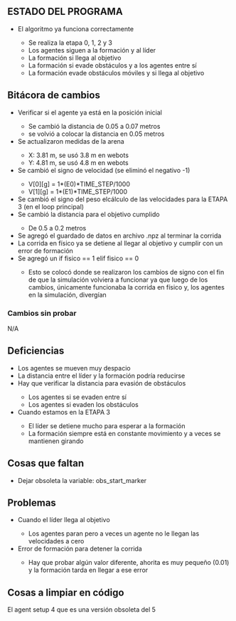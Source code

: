 <h2> ESTADO DEL PROGRAMA</h2>
<ul>
    <li>El algoritmo ya funciona correctamente</li>
    <ul>
        <li>Se realiza la etapa 0, 1, 2 y 3 </li>
        <li>Los agentes siguen a la formación y al líder</li>
        <li>La formación si llega al objetivo</li>
        <li>La formación si evade obstáculos y a los agentes entre sí</li>
        <li>La formación evade obstáculos móviles y si llega al objetivo</li>
    </ul>
</ul>
    
<h2>Bitácora de cambios</h2> 
<ul>
    <li>Verificar si el agente ya está en la posición inicial</li>
    <ul>
        <li>Se cambió la distancia de 0.05 a 0.07 metros</li>
        <li>se volvió a colocar la distancia en 0.05 metros</li>
    </ul>
    <li>Se actualizaron medidas de la arena</li>
    <ul>
        <li>X: 3.81 m, se usó 3.8 m en webots</li>
        <li>Y: 4.81 m, se usó 4.8 m en webots</li>
    </ul>
    <li>Se cambió el signo de velocidad (se eliminó el negativo -1)</li>
    <ul>
        <li>V[0][g] = 1*(E0)*TIME_STEP/1000</li>
        <li>V[1][g] = 1*(E1)*TIME_STEP/1000 </li>
    </ul>
    <li>Se cambió el signo del peso elcálculo de las velocidades para la ETAPA 3 (en el loop principal)</li>
    <li>Se cambió la distancia para el objetivo cumplido</li>
    <ul>
        <li>De 0.5 a 0.2 metros</li>
    </ul>
    <li>Se agregó el guardado de datos en archivo .npz al terminar la corrida</li>
    <li>La corrida en físico ya se detiene al llegar al objetivo y cumplir con un error de formación</li>
    <li>Se agregó un if fisico == 1 elif fisico == 0</li>
    <ul>
        <li>Esto se colocó donde se realizaron los cambios de signo con el fin de que la simulación volviera a funcionar ya que luego de los cambios, únicamente funcionaba la corrida en físico y, los agentes en la simulación, divergían</li>
    </ul>
</ul>

<h3>Cambios sin probar</h3>
N/A           
    
<h2>Deficiencias</h2>
<ul>
    <li>Los agentes se mueven muy despacio</li>
    <li>La distancia entre el líder y la formación podría reducirse</li>
    <li>Hay que verificar la distancia para evasión de obstáculos</li>
    <ul>
        <li>Los agentes si se evaden entre sí</li>
        <li>Los agentes si evaden los obstáculos</li>
    </ul>
    <li>Cuando estamos en la ETAPA 3</li>
    <ul>
        <li>El líder se detiene mucho para esperar a la formación</li>
        <li>La formación siempre está en constante movimiento y a veces se mantienen girando </li>
    </ul>
</ul>

<h2>Cosas que faltan</h2>
<ul>
    <li>Dejar obsoleta la variable: obs_start_marker</li>
</ul>
<h2>Problemas</h2>
<ul>
    <li>Cuando el líder llega al objetivo</li>
    <ul>
        <li>Los agentes paran pero a veces un agente no le llegan las velocidades a cero</li>
    </ul>
    <li>Error de formación para detener la corrida</li>
    <ul>
        <li>Hay que probar algún valor diferente, ahorita es muy pequeño (0.01) y la formación tarda en llegar a ese error </li>
    </ul>
</ul>

<h2>Cosas a limpiar en código</h2>
El agent setup 4 que es una versión obsoleta del 5

